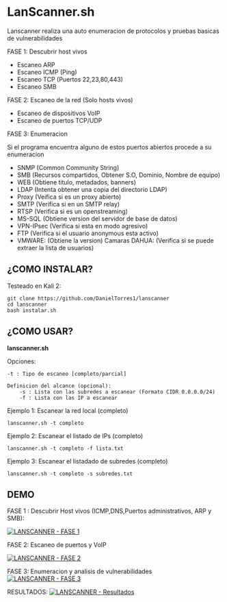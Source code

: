 
# LanScanner.sh

Lanscanner realiza una auto enumeracion de protocolos y pruebas basicas de vulnerabilidades

FASE 1: Descubrir host vivos

- Escaneo ARP
- Escaneo ICMP (Ping)
- Escaneo TCP (Puertos 22,23,80,443)
- Escaneo SMB

FASE 2: Escaneo de la red (Solo hosts vivos)

- Escaneo de dispositivos VoIP
- Escaneo de puertos TCP/UDP

FASE 3: Enumeracion

Si el programa encuentra alguno de estos puertos abiertos procede a su enumeracion
- SNMP (Common Community String)
- SMB (Recursos compartidos, Obtener S.O, Dominio, Nombre de equipo)
- WEB (Obtiene titulo, metadados, banners)
- LDAP (Intenta obtener una copia del directorio LDAP)
- Proxy (Veifica si es un proxy abierto)
- SMTP (Verifica si en un SMTP relay)
- RTSP (Verifica si es un openstreaming)
- MS-SQL (Obtiene version del servidor de base de datos)
- VPN-IPsec (Verifica si esta en modo agresivo)
- FTP (Verifica si el usuario anonymous esta activo)
- VMWARE: (Obtiene la version)
  Camaras DAHUA:  (Verifica si se puede extraer la lista de usuarios)


## ¿COMO INSTALAR?

Testeado en Kali 2:

    git clone https://github.com/DanielTorres1/lanscanner
    cd lanscanner
    bash instalar.sh


## ¿COMO USAR?
**lanscanner.sh**

Opciones: 

    -t : Tipo de escaneo [completo/parcial]
    
    Definicion del alcance (opcional):
    	-s : Lista con las subredes a escanear (Formato CIDR 0.0.0.0/24)
    	-f : Lista con las IP a escanear

Ejemplo 1: Escanear la red local (completo)

    lanscanner.sh -t completo

Ejemplo 2: Escanear el listado de IPs (completo)

    lanscanner.sh -t completo -f lista.txt

Ejemplo 3: Escanear el listadado de subredes (completo)

    lanscanner.sh -t completo -s subredes.txt

## DEMO

FASE 1 : Descubrir Host vivos (ICMP,DNS,Puertos administrativos, ARP y SMB):

[![LANSCANNER - FASE 1](http://img.youtube.com/vi/HMweV4OM8iA/0.jpg)](http://www.youtube.com/watch?v=HMweV4OM8iA)

FASE 2: Escaneo de puertos y VoIP

[![LANSCANNER - FASE 2](http://img.youtube.com/vi/mVgyNOdSsFM/0.jpg)](http://www.youtube.com/watch?v=mVgyNOdSsFM)

FASE 3: Enumeracion y analisis de vulnerabilidades
[![LANSCANNER - FASE 3](http://img.youtube.com/vi/Gsv_nnINUmQ/0.jpg)](http://www.youtube.com/watch?v=Gsv_nnINUmQ)

RESULTADOS:
[![LANSCANNER - Resultados](http://img.youtube.com/vi/hEc9bqgTKR0/0.jpg)](http://www.youtube.com/watch?v=hEc9bqgTKR0)
